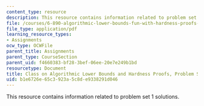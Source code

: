 ```yaml
---
content_type: resource
description: This resource contains information related to problem set 1 solutions.
file: /courses/6-890-algorithmic-lower-bounds-fun-with-hardness-proofs-fall-2014/b1e6726e65c3923a5c8de9338291d046_MIT6_890F14_ps1-solutions.pdf
file_type: application/pdf
learning_resource_types:
- Assignments
ocw_type: OCWFile
parent_title: Assignments
parent_type: CourseSection
parent_uid: f4660383-bf28-3bef-06ee-20e7e249b1bd
resourcetype: Document
title: Class on Algorithmic Lower Bounds and Hardness Proofs, Problem Set 1 Solutions
uid: b1e6726e-65c3-923a-5c8d-e9338291d046
---
```

This resource contains information related to problem set 1 solutions.